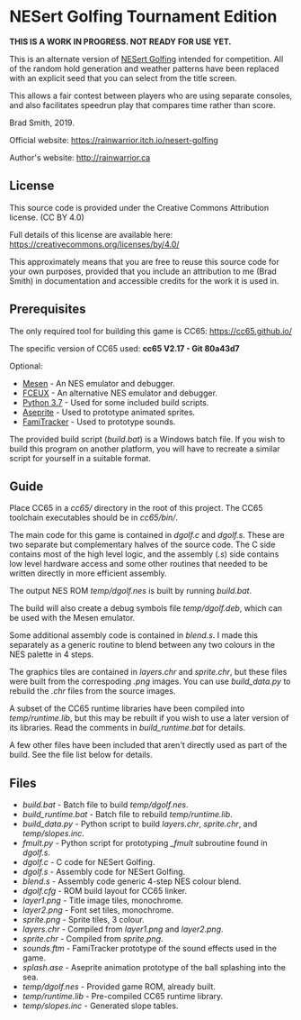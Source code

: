 # NESert Golfing Tournament Edition

**THIS IS A WORK IN PROGRESS. NOT READY FOR USE YET.**

This is an alternate version of
[NESert Golfing](https://github.com/bbbradsmith/NESertGolfing)
intended for competition. All of the random hold generation and weather
patterns have been replaced with an explicit seed that you can select
from the title screen.

This allows a fair contest between players who are using separate consoles,
and also facilitates speedrun play that compares time rather than score.

Brad Smith, 2019.

Official website:
https://rainwarrior.itch.io/nesert-golfing

Author's website:
http://rainwarrior.ca

## License

This source code is provided under the Creative Commons Attribution license. (CC BY 4.0)

Full details of this license are available here:
https://creativecommons.org/licenses/by/4.0/

This approximately means that you are free to reuse this source code for your own purposes,
provided that you include an attribution to me (Brad Smith) in documentation and
accessible credits for the work it is used in.

## Prerequisites

The only required tool for building this game is CC65:
https://cc65.github.io/

The specific version of CC65 used:
**cc65 V2.17 - Git 80a43d7**

Optional:
- [Mesen](https://www.mesen.ca/) - An NES emulator and debugger.
- [FCEUX](http://www.fceux.com/) - An alternative NES emulator and debugger.
- [Python 3.7](https://www.python.org/) - Used for some included build scripts.
- [Aseprite](https://www.aseprite.org/) - Used to prototype animated sprites.
- [FamiTracker](http://famitracker.com/) - Used to prototype sounds.

The provided build script (*build.bat*) is a Windows batch file.
If you wish to build this program on another platform,
you will have to recreate a similar script for yourself in a suitable format.

## Guide

Place CC65 in a *cc65/* directory in the root of this project.
The CC65 toolchain executables should be in *cc65/bin/*.

The main code for this game is contained in *dgolf.c* and *dgolf.s*.
These are two separate but complementary halves of the source code.
The C side contains most of the high level logic,
and the assembly (*.s*) side contains low level hardware access
and some other routines that needed to be written
directly in more efficient assembly.

The output NES ROM *temp/dgolf.nes* is built by running *build.bat*.

The build will also create a debug symbols file *temp/dgolf.deb*,
which can be used with the Mesen emulator.

Some additional assembly code is contained in *blend.s*.
I made this separately as a generic routine to blend between any
two colours in the NES palette in 4 steps.

The graphics tiles are contained in *layers.chr* and *sprite.chr*,
but these files were built from the correspoding *.png* images.
You can use *build_data.py* to rebuild the *.chr* files from
the source images.

A subset of the CC65 runtime libraries have been compiled
into *temp/runtime.lib*, but this may be rebuilt if you wish
to use a later version of its libraries.
Read the comments in *build_runtime.bat* for details.

A few other files have been included that aren't directly
used as part of the build. See the file list below for details.

## Files

- *build.bat* - Batch file to build *temp/dgolf.nes*.
- *build_runtime.bat* - Batch file to rebuild *temp/runtime.lib*.
- *build_data.py* - Python script to build *layers.chr*, *sprite.chr*, and *temp/slopes.inc*.
- *fmult.py* - Python script for prototyping *_fmult* subroutine found in *dgolf.s*.
- *dgolf.c* - C code for NESert Golfing.
- *dgolf.s* - Assembly code for NESert Golfing.
- *blend.s* - Assembly code generic 4-step NES colour blend.
- *dgolf.cfg* - ROM build layout for CC65 linker.
- *layer1.png* - Title image tiles, monochrome.
- *layer2.png* - Font set tiles, monochrome.
- *sprite.png* - Sprite tiles, 3 colour.
- *layers.chr* - Compiled from *layer1.png* and *layer2.png*.
- *sprite.chr* - Compiled from *sprite.png*.
- *sounds.ftm* - FamiTracker prototype of the sound effects used in the game.
- *splash.ase* - Aseprite animation prototype of the ball splashing into the sea.
- *temp/dgolf.nes* - Provided game ROM, already built.
- *temp/runtime.lib* - Pre-compiled CC65 runtime library.
- *temp/slopes.inc* - Generated slope tables.
